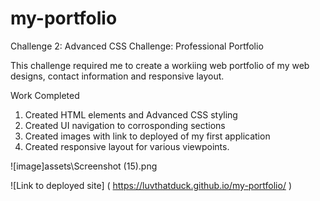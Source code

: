 # my-portfolio

Challenge 2: Advanced CSS Challenge: Professional Portfolio


This challenge required me to create a workiing web portfolio of my web designs, contact information and responsive layout. 

Work Completed
1. Created HTML elements and Advanced CSS styling
2. Created UI navigation to corrosponding sections
3. Created images with link to deployed of my first application
4. Created responsive layout for various viewpoints. 



  ![image]assets\Screenshot (15).png


![Link to deployed site] ( https://luvthatduck.github.io/my-portfolio/ ) 


